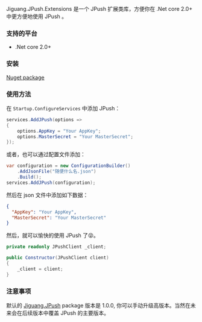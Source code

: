 Jiguang.JPush.Extensions 是一个 JPush 扩展类库，方便你在 .Net core 2.0+ 中更方便地使用 JPush 。

### 支持的平台

- .Net core 2.0+

### 安装

[Nuget package](https://www.nuget.org/packages/Jiguang.JPush.Extensions/)

### 使用方法

在 `Startup.ConfigureServices` 中添加 JPush：

```c#
services.AddJPush(options =>
{
    options.AppKey = "Your AppKey";
    options.MasterSecret = "Your MasterSecret";
});
```

或者，也可以通过配置文件添加：

```c#
var configuration = new ConfigurationBuilder()
    .AddJsonFile("随便什么名.json")
    .Build();
services.AddJPush(configuration);
```

然后在 json 文件中添加如下数据：

```json
{
  "AppKey": "Your AppKey",
  "MasterSecret": "Your MasterSecret"
}
```

然后，就可以愉快的使用 JPush 了😝。

```c#
private readonly JPushClient _client;

public Constructor(JPushClient client)
{
    _client = client;
}
```

### 注意事项

默认的 [Jiguang.JPush](https://www.nuget.org/packages/Jiguang.JPush/1.0.0) package 版本是 1.0.0, 你可以手动升级高版本。当然在未来会在后续版本中覆盖 JPush 的主要版本。